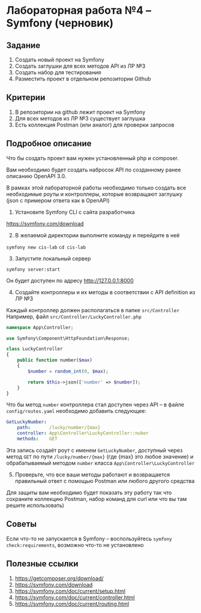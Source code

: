 # Лабораторная работа №4 – Symfony (черновик)

## Задание
1. Создать новый проект на Symfony
2. Создать заглушки для всех методов API из ЛР №3
3. Создать набор для тестирования
4. Разместить проект в отдельном репозитории Github

## Критерии
1. В репозитории на github лежит проект на Symfony
2. Для всех методов из ЛР №3 существует заглушка
3. Есть коллекция Postman (или аналог) для проверки запросов

## Подробное описание
Что бы создать проект вам нужен установленный php и composer.

Вам необходимо будет создать набросок API по созданному ранее описанию OpenAPI 3.0.

В рамках этой лабораторной работы необходимо только создать все необходимые роуты и контроллеры,
которые возвращают заглушку (json с примером ответа как в OpenAPI)

1. Установите Symfony CLI с сайта разработчика

https://symfony.com/download

2. В желаемой директории выполните команду и перейдите в неё

`symfony new cis-lab`
`cd cis-lab`

3. Запустите локальный сервер 

`symfony server:start`

Он будет доступен по адресу http://127.0.0.1:8000

4. Создайте контроллеры и их методы в соответствии с API definition из ЛР №3

Каждый контроллер должен располагаться в папке `src/Controller`
Например, файл `src/Controller/LuckyController.php`
```php
namespace App\Controller;

use Symfony\Component\HttpFoundation\Response;

class LuckyController
{
    public function number($max)
    {
        $number = random_int(0, $max);

        return $this->json(['number' => $number]);
    }
}
```

Что бы метод `number` контроллера стал доступен через API – в файле `config/routes.yaml` необходимо добавить следующее:
```yaml
GetLuckyNumber:
    path:       /lucky/number/{max}
    controller: App\Controller\LuckyController::nuber
    methods:    GET
```

Эта запись создаёт роут с именем `GetLuckyNumber`, доступный
через метод `GET` по пути `/lucky/number/{max}` (где {max} это любое значение) 
и обрабатываемый методом `number` класса `App\Controller\LuckyController`

5. Проверьте, что все ваши методы работают и возвращается правильный ответ с помощью Postman или любого другого средства

Для защиты вам необходимо будет показать эту работу так что сохраните коллекцию Postman, набор команд для curl или что вы там решите использовать)

## Советы
Если что-то не запускается в Symfony – воспользуйтесь `symfony check:requirements`, возможно что-то не установлено

## Полезные ссылки
1. https://getcomposer.org/download/
2. https://symfony.com/download
3. https://symfony.com/doc/current/setup.html
4. https://symfony.com/doc/current/controller.html
5. https://symfony.com/doc/current/routing.html

